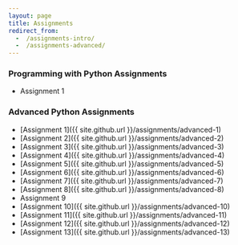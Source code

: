 ```yaml
---
layout: page
title: Assignments
redirect_from:
  -  /assignments-intro/
  -  /assignments-advanced/
---
```


### Programming with Python Assignments

* Assignment 1

### Advanced Python Assignments

* [Assignment 1]({{ site.github.url }}/assignments/advanced-1)
* [Assignment 2]({{ site.github.url }}/assignments/advanced-2)
* [Assignment 3]({{ site.github.url }}/assignments/advanced-3)
* [Assignment 4]({{ site.github.url }}/assignments/advanced-4)
* [Assignment 5]({{ site.github.url }}/assignments/advanced-5)
* [Assignment 6]({{ site.github.url }}/assignments/advanced-6)
* [Assignment 7]({{ site.github.url }}/assignments/advanced-7)
* [Assignment 8]({{ site.github.url }}/assignments/advanced-8)
* Assignment 9
* [Assignment 10]({{ site.github.url }}/assignments/advanced-10)
* [Assignment 11]({{ site.github.url }}/assignments/advanced-11)
* [Assignment 12]({{ site.github.url }}/assignments/advanced-12)
* [Assignment 13]({{ site.github.url }}/assignments/advanced-13)
